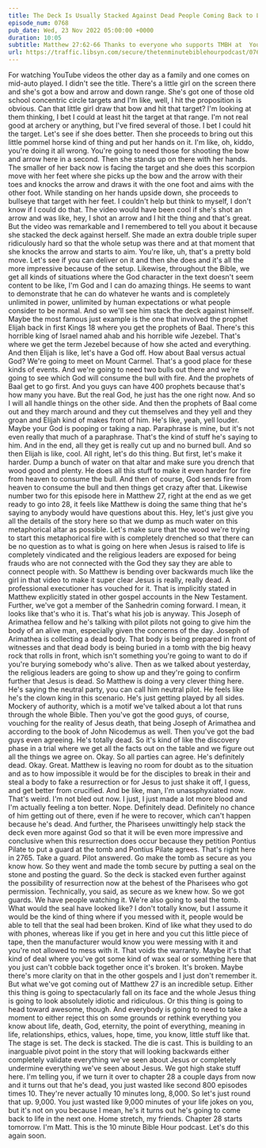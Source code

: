 ```yaml
---
title: The Deck Is Usually Stacked Against Dead People Coming Back to Life, But It's SUPER Stacked This Time
episode_num: 0768
pub_date: Wed, 23 Nov 2022 05:00:00 +0000
duration: 10:05
subtitle: Matthew 27:62-66 Thanks to everyone who supports TMBH at  You're the reason we can all do this together!  Music written and performed by 
url: https://traffic.libsyn.com/secure/thetenminutebiblehourpodcast/0768_-_The_Deck_Is_Usually_Stacked_Against_Dead_People_Coming_Back_to_Life_But_Its_SUPER_Stacked_This_Time.mp3
---
```


 For watching YouTube videos the other day as a family and one comes on mid-auto played. I didn't see the title. There's a little girl on the screen there and she's got a bow and arrow and down range. She's got one of those old school concentric circle targets and I'm like, well, I hit the proposition is obvious. Can that little girl draw that bow and hit that target? I'm looking at them thinking, I bet I could at least hit the target at that range. I'm not real good at archery or anything, but I've fired several of those. I bet I could hit the target. Let's see if she does better. Then she proceeds to bring out this little pommel horse kind of thing and put her hands on it. I'm like, oh, kiddo, you're doing it all wrong. You're going to need those for shooting the bow and arrow here in a second. Then she stands up on there with her hands. The smaller of her back now is facing the target and she does this scorpion move with her feet where she picks up the bow and the arrow with their toes and knocks the arrow and draws it with the one foot and aims with the other foot. While standing on her hands upside down, she proceeds to bullseye that target with her feet. I couldn't help but think to myself, I don't know if I could do that. The video would have been cool if she's shot an arrow and was like, hey, I shot an arrow and I hit the thing and that's great. But the video was remarkable and I remembered to tell you about it because she stacked the deck against herself. She made an extra double triple super ridiculously hard so that the whole setup was there and at that moment that she knocks the arrow and starts to aim. You're like, uh, that's a pretty bold move. Let's see if you can deliver on it and then she does and it's all the more impressive because of the setup. Likewise, throughout the Bible, we get all kinds of situations where the God character in the text doesn't seem content to be like, I'm God and I can do amazing things. He seems to want to demonstrate that he can do whatever he wants and is completely unlimited in power, unlimited by human expectations or what people consider to be normal. And so we'll see him stack the deck against himself. Maybe the most famous just example is the one that involved the prophet Elijah back in first Kings 18 where you get the prophets of Baal. There's this horrible king of Israel named ahab and his horrible wife Jezebel. That's where we get the term Jezebel because of how she acted and everything. And then Elijah is like, let's have a God off. How about Baal versus actual God? We're going to meet on Mount Carmel. That's a good place for these kinds of events. And we're going to need two bulls out there and we're going to see which God will consume the bull with fire. And the prophets of Baal get to go first. And you guys can have 400 prophets because that's how many you have. But the real God, he just has the one right now. And so I will all handle things on the other side. And then the prophets of Baal come out and they march around and they cut themselves and they yell and they groan and Elijah kind of makes front of him. He's like, yeah, yell louder. Maybe your God is pooping or taking a nap. Paraphrase is mine, but it's not even really that much of a paraphrase. That's the kind of stuff he's saying to him. And in the end, all they get is really cut up and no burned bull. And so then Elijah is like, cool. All right, let's do this thing. But first, let's make it harder. Dump a bunch of water on that altar and make sure you drench that wood good and plenty. He does all this stuff to make it even harder for fire from heaven to consume the bull. And then of course, God sends fire from heaven to consume the bull and then things get crazy after that. Likewise number two for this episode here in Matthew 27, right at the end as we get ready to go into 28, it feels like Matthew is doing the same thing that he's saying to anybody would have questions about this. Hey, let's just give you all the details of the story here so that we dump as much water on this metaphorical altar as possible. Let's make sure that the wood we're trying to start this metaphorical fire with is completely drenched so that there can be no question as to what is going on here when Jesus is raised to life is completely vindicated and the religious leaders are exposed for being frauds who are not connected with the God they say they are able to connect people with. So Matthew is bending over backwards much like the girl in that video to make it super clear Jesus is really, really dead. A professional executioner has vouched for it. That is implicitly stated in Matthew explicitly stated in other gospel accounts in the New Testament. Further, we've got a member of the Sanhedrin coming forward. I mean, it looks like that's who it is. That's what his job is anyway. This Joseph of Arimathea fellow and he's talking with pilot pilots not going to give him the body of an alive man, especially given the concerns of the day. Joseph of Arimathea is collecting a dead body. That body is being prepared in front of witnesses and that dead body is being buried in a tomb with the big heavy rock that rolls in front, which isn't something you're going to want to do if you're burying somebody who's alive. Then as we talked about yesterday, the religious leaders are going to show up and they're going to confirm further that Jesus is dead. So Matthew is doing a very clever thing here. He's saying the neutral party, you can call him neutral pilot. He feels like he's the clown king in this scenario. He's just getting played by all sides. Mockery of authority, which is a motif we've talked about a lot that runs through the whole Bible. Then you've got the good guys, of course, vouching for the reality of Jesus death, that being Joseph of Arimathea and according to the book of John Nicodemus as well. Then you've got the bad guys even agreeing. He's totally dead. So it's kind of like the discovery phase in a trial where we get all the facts out on the table and we figure out all the things we agree on. Okay. So all parties can agree. He's definitely dead. Okay. Great. Matthew is leaving no room for doubt as to the situation and as to how impossible it would be for the disciples to break in their and steal a body to fake a resurrection or for Jesus to just shake it off, I guess, and get better from crucified. And be like, man, I'm unassphyxiated now. That's weird. I'm not bled out now. I just, I just made a lot more blood and I'm actually feeling a ton better. Nope. Definitely dead. Definitely no chance of him getting out of there, even if he were to recover, which can't happen because he's dead. And further, the Pharisees unwittingly help stack the deck even more against God so that it will be even more impressive and conclusive when this resurrection does occur because they petition Pontius Pilate to put a guard at the tomb and Pontius Pilate agrees. That's right here in 2765. Take a guard. Pilot answered. Go make the tomb as secure as you know how. So they went and made the tomb secure by putting a seal on the stone and posting the guard. So the deck is stacked even further against the possibility of resurrection now at the behest of the Pharisees who got permission. Technically, you said, as secure as we knew how. So we got guards. We have people watching it. We're also going to seal the tomb. What would the seal have looked like? I don't totally know, but I assume it would be the kind of thing where if you messed with it, people would be able to tell that the seal had been broken. Kind of like what they used to do with phones, whereas like if you get in here and you cut this little piece of tape, then the manufacturer would know you were messing with it and you're not allowed to mess with it. That voids the warranty. Maybe it's that kind of deal where you've got some kind of wax seal or something here that you just can't cobble back together once it's broken. It's broken. Maybe there's more clarity on that in the other gospels and I just don't remember it. But what we've got coming out of Matthew 27 is an incredible setup. Either this thing is going to spectacularly fall on its face and the whole Jesus thing is going to look absolutely idiotic and ridiculous. Or this thing is going to head toward awesome, though. And everybody is going to need to take a moment to either reject this on some grounds or rethink everything you know about life, death, God, eternity, the point of everything, meaning in life, relationships, ethics, values, hope, time, you know, little stuff like that. The stage is set. The deck is stacked. The die is cast. This is building to an inarguable pivot point in the story that will looking backwards either completely validate everything we've seen about Jesus or completely undermine everything we've seen about Jesus. We got high stake stuff here. I'm telling you, if we turn it over to chapter 28 a couple days from now and it turns out that he's dead, you just wasted like second 800 episodes times 10. They're never actually 10 minutes long, 8,000. So let's just round that up. 9,000. You just wasted like 9,000 minutes of your life jokes on you, but it's not on you because I mean, he's it turns out he's going to come back to life in the next one. Home stretch, my friends. Chapter 28 starts tomorrow. I'm Matt. This is the 10 minute Bible Hour podcast. Let's do this again soon.